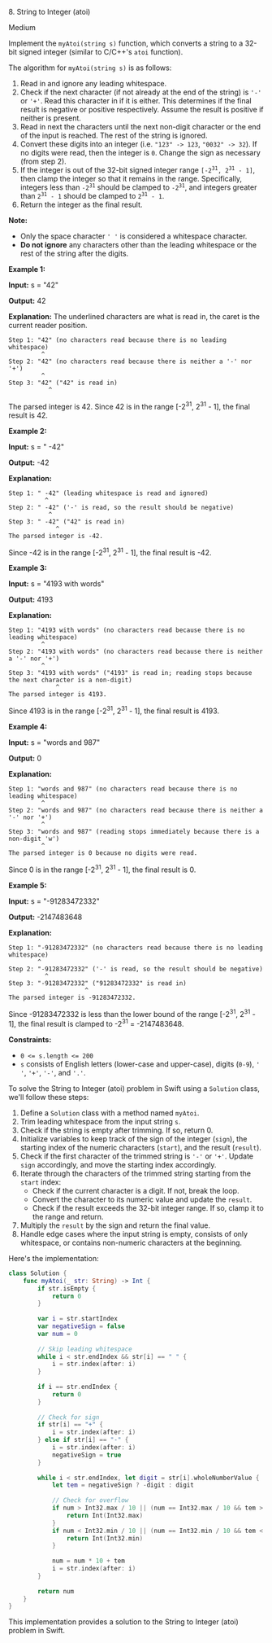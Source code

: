 8\. String to Integer (atoi)

Medium

Implement the `myAtoi(string s)` function, which converts a string to a 32-bit signed integer (similar to C/C++'s `atoi` function).

The algorithm for `myAtoi(string s)` is as follows:

1.  Read in and ignore any leading whitespace.
2.  Check if the next character (if not already at the end of the string) is `'-'` or `'+'`. Read this character in if it is either. This determines if the final result is negative or positive respectively. Assume the result is positive if neither is present.
3.  Read in next the characters until the next non-digit character or the end of the input is reached. The rest of the string is ignored.
4.  Convert these digits into an integer (i.e. `"123" -> 123`, `"0032" -> 32`). If no digits were read, then the integer is `0`. Change the sign as necessary (from step 2).
5.  If the integer is out of the 32-bit signed integer range <code>[-2<sup>31</sup>, 2<sup>31</sup> - 1]</code>, then clamp the integer so that it remains in the range. Specifically, integers less than <code>-2<sup>31</sup></code> should be clamped to <code>-2<sup>31</sup></code>, and integers greater than <code>2<sup>31</sup> - 1</code> should be clamped to <code>2<sup>31</sup> - 1</code>.
6.  Return the integer as the final result.

**Note:**

*   Only the space character `' '` is considered a whitespace character.
*   **Do not ignore** any characters other than the leading whitespace or the rest of the string after the digits.

**Example 1:**

**Input:** s = "42"

**Output:** 42

**Explanation:** The underlined characters are what is read in, the caret is the current reader position.

    Step 1: "42" (no characters read because there is no leading whitespace)
             ^ 
    Step 2: "42" (no characters read because there is neither a '-' nor '+')
             ^
    Step 3: "42" ("42" is read in)
               ^

The parsed integer is 42. Since 42 is in the range [-2<sup>31</sup>, 2<sup>31</sup> - 1], the final result is 42. 

**Example 2:**

**Input:** s = " -42"

**Output:** -42

**Explanation:**

    Step 1: " -42" (leading whitespace is read and ignored)
              ^ 
    Step 2: " -42" ('-' is read, so the result should be negative)
               ^
    Step 3: " -42" ("42" is read in)
                 ^
    The parsed integer is -42.

Since -42 is in the range [-2<sup>31</sup>, 2<sup>31</sup> - 1], the final result is -42. 

**Example 3:**

**Input:** s = "4193 with words"

**Output:** 4193

**Explanation:**

    Step 1: "4193 with words" (no characters read because there is no leading whitespace)
             ^
    Step 2: "4193 with words" (no characters read because there is neither a '-' nor '+')
             ^
    Step 3: "4193 with words" ("4193" is read in; reading stops because the next character is a non-digit)
                 ^ 
    The parsed integer is 4193.

Since 4193 is in the range [-2<sup>31</sup>, 2<sup>31</sup> - 1], the final result is 4193. 

**Example 4:**

**Input:** s = "words and 987"

**Output:** 0

**Explanation:**

    Step 1: "words and 987" (no characters read because there is no leading whitespace)
             ^
    Step 2: "words and 987" (no characters read because there is neither a '-' nor '+')
             ^
    Step 3: "words and 987" (reading stops immediately because there is a non-digit 'w')
             ^
    The parsed integer is 0 because no digits were read.

Since 0 is in the range [-2<sup>31</sup>, 2<sup>31</sup> - 1], the final result is 0. 

**Example 5:**

**Input:** s = "-91283472332"

**Output:** -2147483648

**Explanation:**

    Step 1: "-91283472332" (no characters read because there is no leading whitespace)
            ^
    Step 2: "-91283472332" ('-' is read, so the result should be negative)
              ^
    Step 3: "-91283472332" ("91283472332" is read in)
                         ^
    The parsed integer is -91283472332.

Since -91283472332 is less than the lower bound of the range [-2<sup>31</sup>, 2<sup>31</sup> - 1], the final result is clamped to -2<sup>31</sup> = -2147483648.  

**Constraints:**

*   `0 <= s.length <= 200`
*   `s` consists of English letters (lower-case and upper-case), digits (`0-9`), `' '`, `'+'`, `'-'`, and `'.'`.

To solve the String to Integer (atoi) problem in Swift using a `Solution` class, we'll follow these steps:

1. Define a `Solution` class with a method named `myAtoi`.
2. Trim leading whitespace from the input string `s`.
3. Check if the string is empty after trimming. If so, return 0.
4. Initialize variables to keep track of the sign of the integer (`sign`), the starting index of the numeric characters (`start`), and the result (`result`).
5. Check if the first character of the trimmed string is `'-'` or `'+'`. Update `sign` accordingly, and move the starting index accordingly.
6. Iterate through the characters of the trimmed string starting from the `start` index:
   - Check if the current character is a digit. If not, break the loop.
   - Convert the character to its numeric value and update the `result`.
   - Check if the result exceeds the 32-bit integer range. If so, clamp it to the range and return.
7. Multiply the `result` by the sign and return the final value.
8. Handle edge cases where the input string is empty, consists of only whitespace, or contains non-numeric characters at the beginning.

Here's the implementation:

```swift
class Solution {
    func myAtoi(_ str: String) -> Int {
        if str.isEmpty {
            return 0
        }
        
        var i = str.startIndex
        var negativeSign = false
        var num = 0
        
        // Skip leading whitespace
        while i < str.endIndex && str[i] == " " {
            i = str.index(after: i)
        }
        
        if i == str.endIndex {
            return 0
        }
        
        // Check for sign
        if str[i] == "+" {
            i = str.index(after: i)
        } else if str[i] == "-" {
            i = str.index(after: i)
            negativeSign = true
        }
        
        while i < str.endIndex, let digit = str[i].wholeNumberValue {
            let tem = negativeSign ? -digit : digit
            
            // Check for overflow
            if num > Int32.max / 10 || (num == Int32.max / 10 && tem > 7) {
                return Int(Int32.max)
            }
            if num < Int32.min / 10 || (num == Int32.min / 10 && tem < -8) {
                return Int(Int32.min)
            }
            
            num = num * 10 + tem
            i = str.index(after: i)
        }
        
        return num
    }
}
```

This implementation provides a solution to the String to Integer (atoi) problem in Swift.